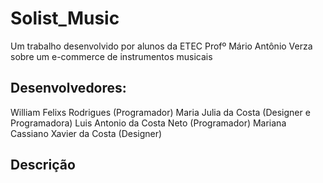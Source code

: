 # Solist_Music
Um trabalho desenvolvido por alunos da ETEC Profº Mário Antônio Verza sobre um e-commerce de instrumentos musicais

## Desenvolvedores:
William Felixs Rodrigues (Programador)
Maria Julia da Costa (Designer e Programadora)
Luis Antonio da Costa Neto (Programador)
Mariana Cassiano Xavier da Costa (Designer)

## Descrição
